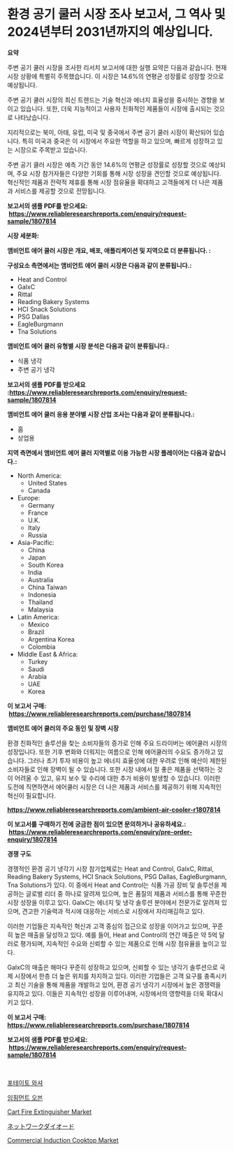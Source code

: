 <p><h1>환경 공기 쿨러 시장 조사 보고서, 그 역사 및 2024년부터 2031년까지의 예상입니다.</h1></p><p><strong>요약</strong></p>
<p><p>주변 공기 쿨러 시장을 조사한 리서치 보고서에 대한 실행 요약은 다음과 같습니다. 현재 시장 상황에 특별히 주목했습니다. 이 시장은 14.6%의 연평균 성장률로 성장할 것으로 예상됩니다.</p><p>주변 공기 쿨러 시장의 최신 트렌드는 기술 혁신과 에너지 효율성을 중시하는 경향을 보이고 있습니다. 또한, 더욱 지능적이고 사용자 친화적인 제품들이 시장에 출시되는 것으로 나타났습니다.</p><p>지리적으로는 북미, 아태, 유럽, 미국 및 중국에서 주변 공기 쿨러 시장이 확산되어 있습니다. 특히 미국과 중국은 이 시장에서 주요한 역할을 하고 있으며, 빠르게 성장하고 있는 시장으로 주목받고 있습니다.</p><p>주변 공기 쿨러 시장은 예측 기간 동안 14.6%의 연평균 성장률로 성장할 것으로 예상되며, 주요 시장 참가자들은 다양한 기회를 통해 시장 성장을 견인할 것으로 예상됩니다. 혁신적인 제품과 전략적 제휴를 통해 시장 점유율을 확대하고 고객들에게 더 나은 제품과 서비스를 제공할 것으로 전망됩니다.</p></p>
<p><strong>보고서의 샘플 PDF를 받으세요: &nbsp;<a href="https://www.reliableresearchreports.com/enquiry/request-sample/1807814">https://www.reliableresearchreports.com/enquiry/request-sample/1807814</a></strong></p>
<p><strong>시장 세분화:</strong></p>
<p><strong> 앰비언트 에어 쿨러 시장은 개요, 배포, 애플리케이션 및 지역으로 더 분류됩니다. :</strong></p>
<p><strong>구성요소 측면에서는 앰비언트 에어 쿨러 시장은 다음과 같이 분류됩니다.:</strong></p>
<p><ul><li>Heat and Control</li><li>GalxC</li><li>Rittal</li><li>Reading Bakery Systems</li><li>HCI Snack Solutions</li><li>PSG Dallas</li><li>EagleBurgmann</li><li>Tna Solutions</li></ul></p>
<p><strong> 앰비언트 에어 쿨러 유형별 시장 분석은 다음과 같이 분류됩니다.:</strong></p>
<p><ul><li>식품 냉각</li><li>주변 공기 냉각</li></ul></p>
<p><strong>보고서의 샘플 PDF를 받으세요 :<a href="https://www.reliableresearchreports.com/enquiry/request-sample/1807814">https://www.reliableresearchreports.com/enquiry/request-sample/1807814</a></strong></p>
<p><strong> 앰비언트 에어 쿨러 응용 분야별 시장 산업 조사는 다음과 같이 분류됩니다.:</strong></p>
<p><ul><li>홈</li><li>상업용</li></ul></p>
<p><strong>지역 측면에서 앰비언트 에어 쿨러 지역별로 이용 가능한 시장 플레이어는 다음과 같습니다.:</strong></p>
<p><ul>
    <li>
        North America:
        <ul>
            <li>United States</li>
            <li>Canada</li>
        </ul>
    </li>
    <li>
        Europe:
        <ul>
            <li>Germany</li>
            <li>France</li>
            <li>U.K.</li>
            <li>Italy</li>
            <li>Russia</li>
        </ul>
    </li>
    <li>
        Asia-Pacific:
        <ul>
            <li>China</li>
            <li>Japan</li>
            <li>South Korea</li>
            <li>India</li>
            <li>Australia</li>
            <li>China Taiwan</li>
            <li>Indonesia</li>
            <li>Thailand</li>
            <li>Malaysia</li>
        </ul>
    </li>
    <li>
        Latin America:
        <ul>
            <li>Mexico</li>
            <li>Brazil</li>
            <li>Argentina Korea</li>
            <li>Colombia</li>
        </ul>
    </li>
    <li>
        Middle East & Africa:
        <ul>
            <li>Turkey</li>
            <li>Saudi</li>
            <li>Arabia</li>
            <li>UAE</li>
            <li>Korea</li>
        </ul>
    </li>
    </ul></p>
<p><strong>이 보고서 구매: &nbsp;<a href="https://www.reliableresearchreports.com/purchase/1807814">https://www.reliableresearchreports.com/purchase/1807814</a></strong></p>
<p><strong>앰비언트 에어 쿨러의 주요 동인 및 장벽 시장</strong></p>
<p><p>환경 친화적인 솔루션을 찾는 소비자들의 증가로 인해 주요 드라이버는 에어쿨러 시장의 성장입니다. 또한 기후 변화와 더워지는 여름으로 인해 에어쿨러의 수요도 증가하고 있습니다. 그러나 초기 투자 비용이 높고 에너지 효율성에 대한 우려로 인해 예산이 제한된 소비자들로 인해 장벽이 될 수 있습니다. 또한 시장 내에서 질 좋은 제품을 선택하는 것이 어려울 수 있고, 유지 보수 및 수리에 대한 추가 비용이 발생할 수 있습니다. 이러한 도전에 직면하면서 에어쿨러 시장은 더 나은 제품과 서비스를 제공하기 위해 지속적인 혁신이 필요합니다.</p></p>
<p><strong><a href="https://www.reliableresearchreports.com/ambient-air-cooler-r1807814">https://www.reliableresearchreports.com/ambient-air-cooler-r1807814</a></strong></p>
<p><strong>이 보고서를 구매하기 전에 궁금한 점이 있으면 문의하거나 공유하세요.: &nbsp;<a href="https://www.reliableresearchreports.com/enquiry/pre-order-enquiry/1807814">https://www.reliableresearchreports.com/enquiry/pre-order-enquiry/1807814</a></strong></p>
<p><strong>경쟁 구도</strong></p>
<p><p>경쟁적인 환경 공기 냉각기 시장 참가업체로는 Heat and Control, GalxC, Rittal, Reading Bakery Systems, HCI Snack Solutions, PSG Dallas, EagleBurgmann, Tna Solutions가 있다. 이 중에서 Heat and Control는 식품 가공 장비 및 솔루션을 제공하는 글로벌 리더 중 하나로 알려져 있으며, 높은 품질의 제품과 서비스를 통해 꾸준한 시장 성장을 이루고 있다. GalxC는 에너지 및 냉각 솔루션 분야에서 전문가로 알려져 있으며, 견고한 기술력과 적시에 대응하는 서비스로 시장에서 자리매김하고 있다.</p><p>이러한 기업들은 지속적인 혁신과 고객 중심의 접근으로 성장을 이어가고 있으며, 꾸준히 높은 매출을 달성하고 있다. 예를 들어, Heat and Control의 연간 매출은 약 5억 달러로 평가되며, 지속적인 수요와 신뢰할 수 있는 제품으로 인해 시장 점유율을 높이고 있다.</p><p>GalxC의 매출은 해마다 꾸준히 성장하고 있으며, 신뢰할 수 있는 냉각기 솔루션으로 국제 시장에서 한층 더 높은 위치를 차지하고 있다. 이러한 기업들은 고객 요구를 충족시키고 최신 기술을 통해 제품을 개발하고 있어, 환경 공기 냉각기 시장에서 높은 경쟁력을 유지하고 있다. 이들은 지속적인 성장을 이루어내며, 시장에서의 영향력을 더욱 확대시키고 있다.</p></p>
<p><strong>이 보고서 구매: &nbsp; <a href="https://www.reliableresearchreports.com/purchase/1807814">https://www.reliableresearchreports.com/purchase/1807814</a></strong></p>
<p><strong>보고서의 샘플 PDF를 받으세요: &nbsp;<a href="https://www.reliableresearchreports.com/enquiry/request-sample/1807814">https://www.reliableresearchreports.com/enquiry/request-sample/1807814</a></strong><strong></strong></p>
<p>&nbsp;</p>
<p><p><a href="https://github.com/JackieFauhey9089475/Market-Research-Report-List-1/blob/main/583875439022.md">포테이토 와셔</a></p><p><a href="https://github.com/Howaoole34545/Market-Research-Report-List-1/blob/main/832144339021.md">임핑먼트 오븐</a></p><p><a href="https://github.com/julyju69/Market-Research-Report-List-3/blob/main/cart-fire-extinguisher-market.md">Cart Fire Extinguisher Market</a></p><p><a href="https://github.com/CloydAbbott2023/Market-Research-Report-List-1/blob/main/812816842583.md">ネットワークダイオード</a></p><p><a href="https://www.linkedin.com/pulse/commercial-induction-cooktop-market-outlook-industry-overview-phjwe?trackingId=TljpogTQ1tjPnUXe%2Bd7lvA%3D%3D">Commercial Induction Cooktop Market</a></p></p>